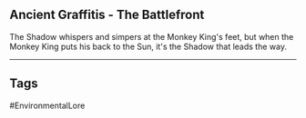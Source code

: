## Ancient Graffitis - The Battlefront
The Shadow whispers and simpers at the Monkey King's feet, but when the Monkey King puts his back to the Sun, it's the Shadow that leads the way.

---
## Tags
#EnvironmentalLore
